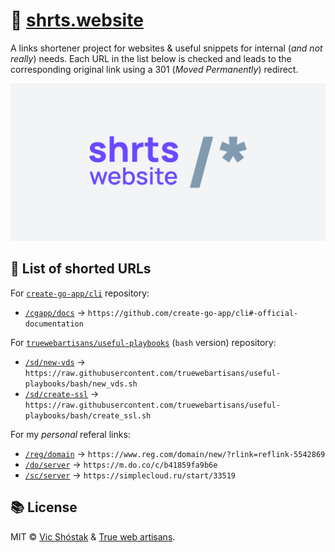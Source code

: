 # 🔗 [shrts.website](https://shrts.website/)

A links shortener project for websites & useful snippets for internal (_and not really_) needs. Each URL in the list below is checked and leads to the corresponding original link using a 301 (_Moved Permanently_) redirect.

![shrts website](.github/gh-cover.png)

## 📌 List of shorted URLs

For [`create-go-app/cli`](https://github.com/create-go-app/cli) repository:

- [`/cgapp/docs`](https://shrts.website/cgapp/docs) → `https://github.com/create-go-app/cli#-official-documentation`

For [`truewebartisans/useful-playbooks`](https://github.com/truewebartisans/useful-playbooks/tree/bash) (`bash` version) repository:

- [`/sd/new-vds`](https://shrts.website/sd/new-vds) → `https://raw.githubusercontent.com/truewebartisans/useful-playbooks/bash/new_vds.sh`
- [`/sd/create-ssl`](https://shrts.website/sd/create-ssl) → `https://raw.githubusercontent.com/truewebartisans/useful-playbooks/bash/create_ssl.sh`

For my _personal_ referal links:

- [`/reg/domain`](https://shrts.website/reg/domain) → `https://www.reg.com/domain/new/?rlink=reflink-5542869`
- [`/do/server`](https://shrts.website/do/server) → `https://m.do.co/c/b41859fa9b6e`
- [`/sc/server`](https://simplecloud.ru/start/33519) → `https://simplecloud.ru/start/33519`

## 📚 License

MIT &copy; [Vic Shóstak](https://github.com/koddr) & [True web artisans](https://1wa.co/).
